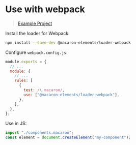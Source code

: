 # Use with webpack

> [Example Project](https://github.com/macaron-elements/macaron-examples/tree/main/webpack)

Install the loader for Webpack:

```bash
npm install --save-dev @macaron-elements/loader-webpack
```

Configure `webpack.config.js`:

```js
module.exports = {
  // ...
  module: {
    // ...
    rules: [
      {
        test: /\.macaron/,
        use: ["@macaron-elements/loader-webpack"],
      },
    ],
  },
};
```

Use in JS:

```js
import "./components.macaron";
const element = document.createElement("my-component");
```
